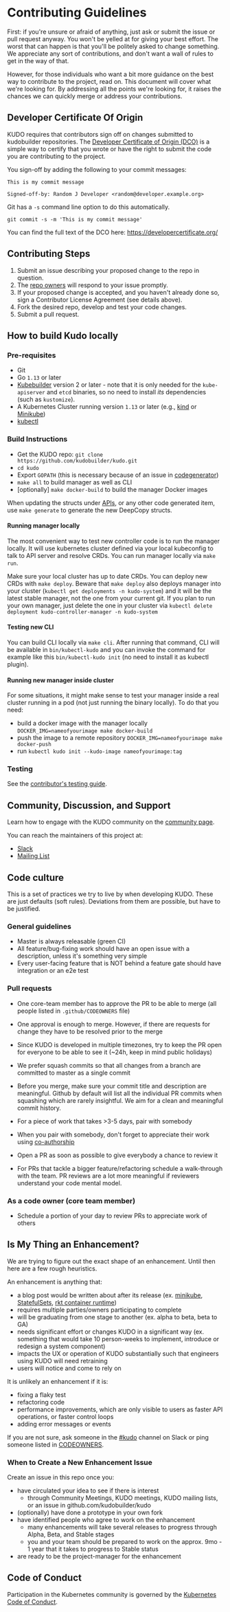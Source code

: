 # Contributing Guidelines

First: if you're unsure or afraid of anything, just ask or submit the issue or pull request anyway. You won't be yelled at for giving your best effort. The worst that can happen is that you'll be politely asked to change something. We appreciate any sort of contributions, and don't want a wall of rules to get in the way of that.

However, for those individuals who want a bit more guidance on the best way to contribute to the project, read on. This document will cover what we're looking for. By addressing all the points we're looking for, it raises the chances we can quickly merge or address your contributions.

## Developer Certificate Of Origin

KUDO requires that contributors sign off on changes submitted to kudobuilder repositories.
The [Developer Certificate of Origin (DCO)](https://developercertificate.org/) is a simple way to certify that you wrote or have the right to submit the code you are contributing to the project.

You sign-off by adding the following to your commit messages:

    This is my commit message

    Signed-off-by: Random J Developer <random@developer.example.org>

Git has a `-s` command line option to do this automatically.

    git commit -s -m 'This is my commit message'

You can find the full text of the DCO here: https://developercertificate.org/

## Contributing Steps

1. Submit an issue describing your proposed change to the repo in question.
2. The [repo owners](https://github.com/kudobuilder/kudo/blob/master/.github/CODEOWNERS) will respond to your issue promptly.
3. If your proposed change is accepted, and you haven't already done so, sign a Contributor License Agreement (see details above).
4. Fork the desired repo, develop and test your code changes.
5. Submit a pull request.

## How to build Kudo locally

### Pre-requisites

- Git
- Go `1.13` or later
- [Kubebuilder](https://book.kubebuilder.io/quick-start.html#installation) version 2 or later - note that it is only needed for the `kube-apiserver` and `etcd` binaries, so no need to install *its* dependencies (such as `kustomize`).
- A Kubernetes Cluster running version `1.13` or later (e.g., [kind](https://kind.sigs.k8s.io/) or [Minikube](https://kubernetes.io/docs/tasks/tools/install-minikube/))
- [kubectl](https://kubernetes.io/docs/tasks/tools/install-kubectl/)

### Build Instructions

- Get the KUDO repo: `git clone https://github.com/kudobuilder/kudo.git`
- `cd kudo`
- Export `GOPATH` (this is necessary because of an issue in [codegenerator](https://github.com/kubernetes/code-generator/issues/87))
- `make all` to build manager as well as CLI
- [optionally] `make docker-build` to build the manager Docker images

When updating the structs under [APIs](https://github.com/kudobuilder/kudo/blob/master/pkg/apis/), or any other code generated item, use `make generate` to generate the new DeepCopy structs.

#### Running manager locally
The most convenient way to test new controller code is to run the manager locally. It will use kubernetes cluster defined via your local kubeconfig to talk to API server and resolve CRDs. You can run manager locally via `make run`.

Make sure your local cluster has up to date CRDs. You can deploy new CRDs with `make deploy`. Beware that `make deploy` also deploys manager into your cluster (`kubectl get deployments -n kudo-system`) and it will be the latest stable manager, not the one from your current git. If you plan to run your own manager, just delete the one in your cluster via `kubectl delete deployment kudo-controller-manager -n kudo-system`

#### Testing new CLI
You can build CLI locally via `make cli`. After running that command, CLI will be available in `bin/kubectl-kudo` and you can invoke the command for example like this `bin/kubectl-kudo init` (no need to install it as kubectl plugin).

#### Running new manager inside cluster
For some situations, it might make sense to test your manager inside a real cluster running in a pod (not just running the binary locally). To do that you need:
- build a docker image with the manager locally `DOCKER_IMG=nameofyourimage make docker-build`
- push the image to a remote repository `DOCKER_IMG=nameofyourimage make docker-push`
- run `kubectl kudo init --kudo-image nameofyourimage:tag`

### Testing

See the [contributor's testing guide](https://github.com/kudobuilder/kudo/blob/master/test/README.md).

## Community, Discussion, and Support

Learn how to engage with the KUDO community on the [community page](https://kudo.dev/community/).

You can reach the maintainers of this project at:

- [Slack](https://kubernetes.slack.com/messages/kudo/)
- [Mailing List](https://groups.google.com/d/forum/kudobuilder)

## Code culture

This is a set of practices we try to live by when developing KUDO. These are just defaults (soft rules). Deviations from them are possible, but have to be justified.

### General guidelines
- Master is always releasable (green CI)
- All feature/bug-fixing work should have an open issue with a description, unless it's something very simple
- Every user-facing feature that is NOT behind a feature gate should have integration or an e2e test

### Pull requests
- One core-team member has to approve the PR to be able to merge (all people listed in `.github/CODEOWNERS` file)
- One approval is enough to merge. However, if there are requests for change they have to be resolved prior to the merge
- Since KUDO is developed in multiple timezones, try to keep the PR open for everyone to be able to see it (~24h, keep in mind public holidays)
- We prefer squash commits so that all changes from a branch are committed to master as a single commit
- Before you merge, make sure your commit title and description are meaningful. Github by default will list all the individual PR commits when squashing which are rarely insightful. We aim for a clean and meaningful commit history. 

- For a piece of work that takes >3-5 days, pair with somebody
- When you pair with somebody, don't forget to appreciate their work using [co-authorship](https://help.github.com/en/github/committing-changes-to-your-project/creating-a-commit-with-multiple-authors)
- Open a PR as soon as possible to give everybody a chance to review it
- For PRs that tackle a bigger feature/refactoring schedule a walk-through with the team. PR reviews are a lot more meaningful if reviewers understand your code mental model.

### As a code owner (core team member)
- Schedule a portion of your day to review PRs to appreciate work of others

## Is My Thing an Enhancement?

We are trying to figure out the exact shape of an enhancement. Until then here are a few rough heuristics.

An enhancement is anything that:

- a blog post would be written about after its release (ex. [minikube](https://kubernetes.io/blog/2016/07/minikube-easily-run-kubernetes-locally/), [StatefulSets](https://kubernetes.io/blog/2016/07/thousand-instances-of-cassandra-using-kubernetes-pet-set/), [rkt container runtime](https://kubernetes.io/blog/2016/07/rktnetes-brings-rkt-container-engine-to-kubernetes/))
- requires multiple parties/owners participating to complete
- will be graduating from one stage to another (ex. alpha to beta, beta to GA)
- needs significant effort or changes KUDO in a significant way (ex. something that would take 10 person-weeks to implement, introduce or redesign a system component)
- impacts the UX or operation of KUDO substantially such that engineers using KUDO will need retraining
- users will notice and come to rely on

It is unlikely an enhancement if it is:

- fixing a flaky test
- refactoring code
- performance improvements, which are only visible to users as faster API operations, or faster control loops
- adding error messages or events

If you are not sure, ask someone in the [#kudo](https://kubernetes.slack.com/messages/kudo/) channel on Slack or ping someone listed in [CODEOWNERS](https://github.com/kudobuilder/kudo/blob/master/.github/CODEOWNERS).

### When to Create a New Enhancement Issue

Create an issue in this repo once you:

- have circulated your idea to see if there is interest
   - through Community Meetings, KUDO meetings, KUDO mailing lists, or an issue in github.com/kudobuilder/kudo
- (optionally) have done a prototype in your own fork
- have identified people who agree to work on the enhancement
  - many enhancements will take several releases to progress through Alpha, Beta, and Stable stages
  - you and your team should be prepared to work on the approx. 9mo - 1 year that it takes to progress to Stable status
- are ready to be the project-manager for the enhancement

## Code of Conduct

Participation in the Kubernetes community is governed by the [Kubernetes Code of Conduct](https://github.com/kudobuilder/kudo/blob/master/code-of-conduct.md).
